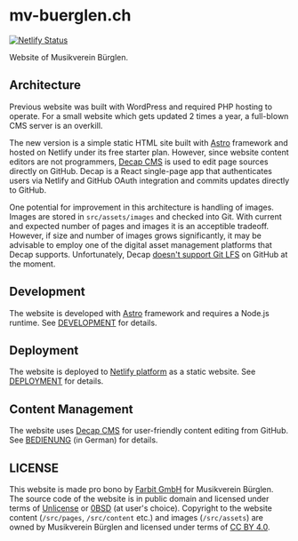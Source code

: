 # mv-buerglen.ch

[![Netlify Status](https://api.netlify.com/api/v1/badges/2bcc59f9-d4ff-46e5-83a6-894c63c83034/deploy-status?branch=main)](https://app.netlify.com/sites/mvbuerglen-beta/deploys)

Website of Musikverein Bürglen.

## Architecture

Previous website was built with WordPress and required PHP hosting to operate.
For a small website which gets updated 2 times a year, a full-blown CMS server is an overkill.

The new version is a simple static HTML site built with [Astro](https://astro.build/) framework and hosted on Netlify under its free starter plan.
However, since website content editors are not programmers, [Decap CMS](https://decapcms.org/) is used to edit page sources directly on GitHub.
Decap is a React single-page app that authenticates users via Netlify and GitHub OAuth integration and commits updates directly to GitHub.

One potential for improvement in this architecture is handling of images.
Images are stored in `src/assets/images` and checked into Git.
With current and expected number of pages and images it is an acceptible tradeoff.
However, if size and number of images grows significantly, it may be advisable to employ one of the digital asset management platforms that Decap supports.
Unfortunately, Decap [doesn't support Git LFS](https://github.com/decaporg/decap-cms/issues/1206) on GitHub at the moment.

## Development

The website is developed with [Astro](https://astro.build/) framework and requires a Node.js runtime.
See [DEVELOPMENT](DEVELOPMENT.md) for details.

## Deployment

The website is deployed to [Netlify platform](https://netlify.com/) as a static website.
See [DEPLOYMENT](DEPLOYMENT.md) for details.

## Content Management

The website uses [Decap CMS](https://decapcms.org/) for user-friendly content editing from GitHub.
See [BEDIENUNG](BEDIENUNG.md) (in German) for details.

## LICENSE

This website is made pro bono by [Farbit GmbH](https://farbit.org) for Musikverein Bürglen.
The source code of the website is in public domain and licensed under terms of [Unlicense](LICENSE) or [0BSD](LICENSE-0BSD) (at user's choice).
Copyright to the website content (`/src/pages`, `/src/content` etc.) and images (`/src/assets`) are owned by Musikverein Bürglen and licensed under terms of [CC BY 4.0](LICENSE-CC-BY).
